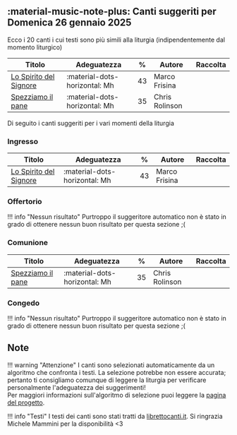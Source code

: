 ## :material-music-note-plus: Canti suggeriti per Domenica 26 gennaio 2025

Ecco i 20 canti i cui testi sono più simili alla liturgia (indipendentemente dal momento liturgico)

| Titolo | Adeguatezza | % | Autore | Raccolta |
| --- | --- | --- | --- | --- |
| [Lo Spirito del Signore](https://www.librettocanti.it/canto/lo-spirito-del-signore-282) | :material-dots-horizontal: Mh | 43 | Marco Frisina |  |
| [Spezziamo il pane ](https://www.librettocanti.it/canto/spezziamo-il-pane-1710) | :material-dots-horizontal: Mh | 35 | Chris Rolinson |  |

Di seguito i canti suggeriti per i vari momenti della liturgia

### Ingresso

| Titolo | Adeguatezza | % | Autore | Raccolta |
| --- | --- | --- | --- | --- |
| [Lo Spirito del Signore](https://www.librettocanti.it/canto/lo-spirito-del-signore-282) | :material-dots-horizontal: Mh | 43 | Marco Frisina |  |

### Offertorio

!!! info "Nessun risultato"
    Purtroppo il suggeritore automatico non è stato in grado di ottenere nessun buon risultato per questa sezione ;(

### Comunione
| Titolo | Adeguatezza | % | Autore | Raccolta |
| --- | --- | --- | --- | --- |
| [Spezziamo il pane ](https://www.librettocanti.it/canto/spezziamo-il-pane-1710) | :material-dots-horizontal: Mh | 35 | Chris Rolinson |  |

### Congedo
!!! info "Nessun risultato"
    Purtroppo il suggeritore automatico non è stato in grado di ottenere nessun buon risultato per questa sezione ;(

## Note
!!! warning "Attenzione"
    I canti sono selezionati automaticamente da un algoritmo che confronta i testi. La selezione potrebbe non essere accurata; pertanto ti consigliamo comunque di leggere la liturgia per verificare personalmente l'adeguatezza dei suggerimenti!<br>Per maggiori informazioni sull'algoritmo di selezione puoi leggere la [pagina del progetto](https://hildegard.it/progetto/).

!!! info "Testi"
    I testi dei canti sono stati tratti da [librettocanti.it](https://www.librettocanti.it/). Si ringrazia Michele Mammini per la disponibilità <3


